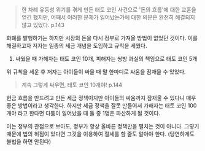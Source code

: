 > 한 차례 유동성 위기를 겪게 만든 태토 코인 사건으로 '돈의 흐름'에 대한 교훈을 얻긴 했지만, 어째서 이러한 문제가 일어났는가에 대한 의문은 완전히 해결되지 않고 있었다. p.143

화폐를 발행하기는 하지만 시장의 돈을 다시 정부로 가져올 방법이 없었던 것이다. 이를 해결하고자 저자는 일종의 세금 개념을 도입하고 규칙을 세웠다.
1. 싸웠을 때 가해자는 태토 코인 10개, 피해자는 쌍방 과실의 책임으로 태토 코인 5개

위 규칙을 세운 후 저자는 아이들이 싸울 때 말 한마디로 싸움을 잠재울 수 있었다.
> 계속 그렇게 싸우면, 태토 코인 10개야! p.144

현금 흐름을 만드려고 만든 세금 정책이지만 아이들의 싸움까지 잠재울 수 있다니 매우 좋은 방법이라고 생각한다.
하지만 세금 정책을 잘못 만들어서 가해자는 태토 코인 100개야 라고 한다면 다툼이 일어났을 때 둘 중 1명은 파산하게 될 것이다.

이는 정부의 관점으로 보아도, 정부가 항상 올바른 정책만을 펼치는 것이 아니다. 그렇기 때문에 법의 허점이 있다면 그것을 이용하여 절세를 할 줄도 알아야 한다.
(당연하게도 불법을 하면 안된다)